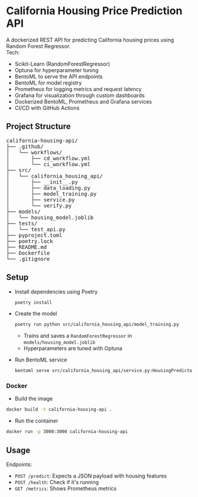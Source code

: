 # California Housing Price Prediction API

A dockerized REST API for predicting California housing prices using Random Forest Regressor.<br>
Tech:
- Scikit-Learn (RandomForestRegressor)
- Optuna for hyperparameter tuning
- BentoML to serve the API endpoints
- BentoML for model registry
- Prometheus for logging metrics and request latency
- Grafana for visualization through custom dashboards
- Dockerized BentoML, Prometheus and Grafana services
- CI/CD with GitHub Actions

## Project Structure

<pre>
california-housing-api/
├── .github/
│   └── workflows/
│       ├── cd_workflow.yml
│       └── ci_workflow.yml
├── src/
│   └── california_housing_api/
│       ├── __init__.py
│       ├── data_loading.py
│       ├── model_training.py
│       ├── service.py
│       └── verify.py
├── models/
│   └── housing_model.joblib
├── tests/
│   └── test_api.py
├── pyproject.toml
├── poetry.lock
├── README.md
├── Dockerfile
└── .gitignore
</pre>

## Setup

- Install dependencies using Poetry
  ```bash
  poetry install
  ```
- Create the model

  ```bash
  poetry run python src/california_housing_api/model_training.py
  ```

  - Trains and saves a `RandomForestRegressor` in `models/housing_model.joblib`
  - Hyperparameters are tuned with Optuna

- Run BentoML service

  ```bash
  bentoml serve src/california_housing_api/service.py:HousingPredictor
  ```

### Docker

- Build the image

```bash
docker build -t california-housing-api .
```

- Run the container

```bash
docker run -p 3000:3000 california-housing-api
```

## Usage

Endpoints:

- `POST /predict`: Expects a JSON payload with housing features
- `POST /health`: Check if it's running
- `GET /metrics`: Shows Prometheus metrics
